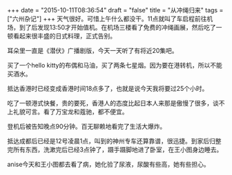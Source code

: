 +++
date = "2015-10-11T08:36:54"
draft = "false"
title = "从冲绳归来"
tags = ["六州杂记"]
+++
天气很好。可惜上午什么都没干。11点就叫了车启程前往机场，到了后发现13:50才开始值机。在机场三楼看了免费的冲绳画展，然后吃了一顿看起来很丰盛的日式料理，正式告别。

耳朵里一直是《潜伏》广播剧版，今天一天听了有将近20集吧。

买了一个hello kitty的布偶和马油，买了两条七星烟。因为要在港转机，所以不能买酒水。

抵达香港时已经变成香港时间18点多了，也就是说今天我将要过25个小时。

吃了一顿港式快餐，贵的要死，香港人的态度比起日本人来那是傲慢了很多，谈不上礼貌可言。看了万宝龙和蔻驰，都不便宜。

登机后被告知晚点90分钟。百无聊赖地看完了生活大爆炸。

抵达成都后已经是12号凌晨1点，叫到的神州专车还算靠谱，很迅捷。到家后归整完所有东西，洗漱完后已经3点钟了，蹑手蹑脚地进了卧室，在王小图身边睡去。

anise今天和王小图都去看了病，她化验了尿液，尿酸有些高，她有些担心。